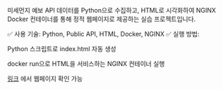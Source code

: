 미세먼지 예보 API 데이터를 Python으로 수집하고, HTML로 시각화하여 NGINX Docker 컨테이너를 통해 정적 웹페이지로 제공하는 실습 프로젝트입니다.

✅ 사용 기술: Python, Public API, HTML, Docker, NGINX
✅ 실행 방법:

Python 스크립트로 index.html 자동 생성

docker run으로 HTML을 서비스하는 NGINX 컨테이너 실행

[링크](https://shathreetwo.github.io/Apihtml/) 에서 웹페이지 확인 가능
